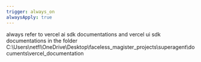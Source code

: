 ```yaml
---
trigger: always_on
alwaysApply: true
---
```

always refer to vercel ai sdk documentations and vercel ui sdk documentations in the folder C:\Users\netfl\OneDrive\Desktop\faceless_magister_projects\superagent\documents\vercel_documentation